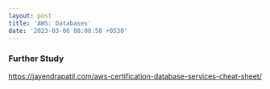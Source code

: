 ```yaml
---
layout: post
title: 'AWS: Databases'
date: '2023-03-06 08:08:58 +0530'
---
```


### Further Study

https://jayendrapatil.com/aws-certification-database-services-cheat-sheet/